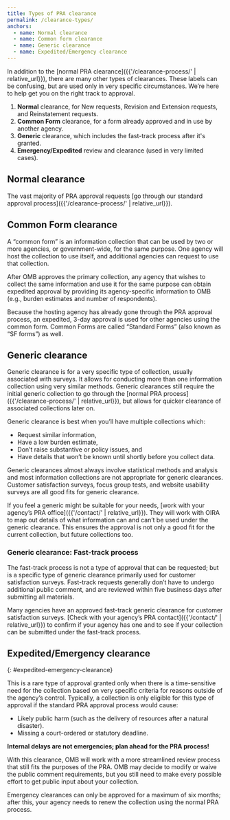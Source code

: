 ```yaml
---
title: Types of PRA clearance
permalink: /clearance-types/
anchors:
  - name: Normal clearance
  - name: Common form clearance
  - name: Generic clearance
  - name: Expedited/Emergency clearance
---
```


In addition to the [normal PRA clearance]({{'/clearance-process/' | relative_url}}), there are many other types of clearances. These labels can be confusing, but are used only in very specific circumstances. We’re here to help get you on the right track to approval.

1. **Normal** clearance, for New requests, Revision and Extension requests, and Reinstatement requests.
2. **Common Form** clearance, for a form already approved and in use by another agency.
3. **Generic** clearance, which includes the fast-track process after it's granted.
4. **Emergency/Expedited** review and clearance (used in very limited cases).

## Normal clearance

The vast majority of PRA approval requests [go through our standard approval process]({{'/clearance-process/' | relative_url}}).

## Common Form clearance

A “common form” is an information collection that can be used by two or more agencies, or government-wide, for the same purpose. One agency will host the collection to use itself, and additional agencies can request to use that collection. 

After OMB approves the primary collection, any agency that wishes to collect the same information and use it for the same purpose can obtain expedited approval by providing its agency-specific information to OMB (e.g., burden estimates and number of respondents).

Because the hosting agency has already gone through the PRA approval process, an expedited, 3-day approval is used for other agencies using the common form. Common Forms are called “Standard Forms” (also known as “SF forms”) as well.

## Generic clearance

Generic clearance is for a very specific type of collection, usually associated with surveys. It allows for conducting more than one information collection using very similar methods. Generic clearances still require the initial generic collection to go through the [normal PRA process]({{'/clearance-process/' | relative_url}}), but allows for quicker clearance of associated collections later on.

Generic clearance is best when you’ll have multiple collections which:

- Request similar information,
- Have a low burden estimate,
- Don’t raise substantive or policy issues, and
- Have details that won’t be known until shortly before you collect data.

Generic clearances almost always involve statistical methods and analysis and most information collections are not appropriate for generic clearances. Customer satisfaction surveys, focus group tests, and website usability surveys are all good fits for generic clearance.

If you feel a generic might be suitable for your needs, [work with your agency’s PRA office]({{'/contact/' | relative_url}}). They will work with OIRA to map out details of what information can and can’t be used under the generic clearance. This ensures the approval is not only a good fit for the current collection, but future collections too.

### Generic clearance: Fast-track process

The fast-track process is not a type of approval that can be requested; but is a specific type of generic clearance primarily used for customer satisfaction surveys. Fast-track requests generally don’t have to undergo additional public comment, and are reviewed within five business days after submitting all materials.

Many agencies have an approved fast-track generic clearance for customer satisfaction surveys. [Check with your agency’s PRA contact]({{'/contact/' | relative_url}}) to confirm if your agency has one and to see if your collection can be submitted under the fast-track process.

## Expedited/Emergency clearance
{: #expedited-emergency-clearance}

This is a rare type of approval granted only when there is a time-sensitive need for the collection based on very specific criteria for reasons outside of the agency’s control. Typically, a collection is only eligible for this type of approval if the standard PRA approval process would cause:

- Likely public harm (such as the delivery of resources after a natural disaster).
- Missing a court-ordered or statutory deadline.

**Internal delays are not emergencies; plan ahead for the PRA process!**

With this clearance, OMB will work with a more streamlined review process that still fits the purposes of the PRA. OMB may decide to modify or waive the public comment requirements, but you still need to make every possible effort to get public input about your collection.

Emergency clearances can only be approved for a maximum of six months; after this, your agency needs to renew the collection using the normal PRA process.
